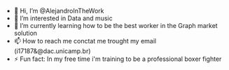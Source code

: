 - 👋 Hi, I’m @AlejandroInTheWork
- 👀 I’m interested in Data and music
- 🌱 I’m currently learning how to be the best worker in the Graph market solution
- 📫 How to reach me conctat me trought my email (i17187&@dac.unicamp.br)
- ⚡ Fun fact: In my free time i'm training to be a professional boxer fighter

<!---
AlejandroInTheWork/AlejandroInTheWork is a ✨ special ✨ repository because its `README.md` (this file) appears on your GitHub profile.
You can click the Preview link to take a look at your changes.
--->
